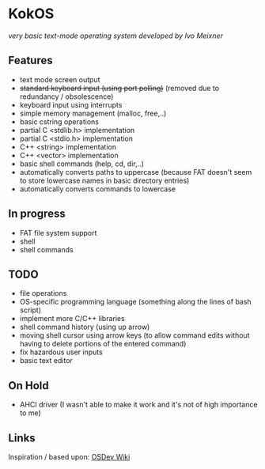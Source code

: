 # KokOS
*very basic text-mode operating system developed by Ivo Meixner*

## Features
- text mode screen output
- ~~standard keyboard input (using port polling)~~ (removed due to redundancy / obsolescence)
- keyboard input using interrupts
- simple memory management (malloc, free,..)
- basic cstring operations
- partial C &lt;stdlib.h&gt; implementation
- partial C &lt;stdio.h&gt; implementation
- C++ &lt;string&gt; implementation
- C++ &lt;vector&gt; implementation
- basic shell commands (help, cd, dir,..)
- automatically converts paths to uppercase (because FAT doesn't seem to store lowercase names in basic directory entries)
- automatically converts commands to lowercase

## In progress
- FAT file system support
- shell
- shell commands

## TODO
- file operations
- OS-specific programming language (something along the lines of bash script)
- implement more C/C++ libraries
- shell command history (using up arrow)
- moving shell cursor using arrow keys (to allow command edits without having to delete portions of the entered command)
- fix hazardous user inputs
- basic text editor

## On Hold
- AHCI driver (I wasn't able to make it work and it's not of high importance to me)

## Links
<div>Inspiration / based upon: <a href="http://wiki.osdev.org/Main_Page">OSDev Wiki</a></div>
